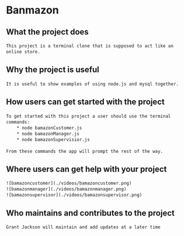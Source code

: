 # Banmazon

## What the project does
    This project is a terminal clone that is supposed to act like an online store.

## Why the project is useful
    It is useful to show examples of using node.js and mysql together.

## How users can get started with the project
    To get started with this project a user should use the terminal commands: 
        * node bamazonCustomer.js
        * node bamazonManager.js
        * node bamazonSupervisior.js

    From these commands the app will prompt the rest of the way.
    
## Where users can get help with your project
    ![bamazoncustomer](./videos/bamazoncustomer.png) 
    ![bamazonmanager](./videos/bamazonmanager.png) 
    ![bamazonsupervisor](./videos/bamazonsupervisor.png)

## Who maintains and contributes to the project
    Grant Jackson will maintain and add updates at a later time